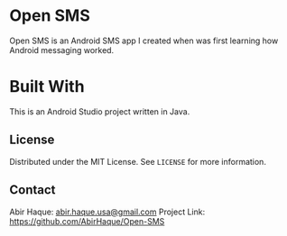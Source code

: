 # Open SMS

Open SMS is an Android SMS app I created when was first learning how Android messaging worked.

# Built With

This is an Android Studio project written in Java.

## License

Distributed under the MIT License. See `LICENSE` for more information.

## Contact

Abir Haque: abir.haque.usa@gmail.com
Project Link: https://github.com/AbirHaque/Open-SMS
